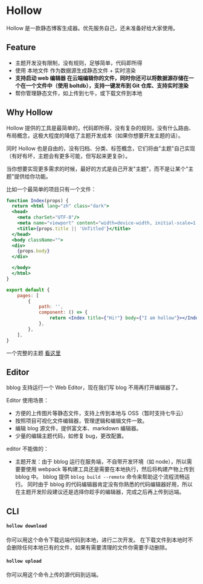 # Hollow

Hollow 是一款静态博客生成器。优先服务自己，还未准备好给大家使用。

## Feature

- 主题开发没有限制，没有规则，足够简单，代码即所得
- 使用 本地文件 作为数据源生成静态文件 + 实时渲染
- **支持启动 web 编辑器 在云端编辑你的文件，同时你还可以将数据源存储在一个在一个文件中（使用 boltdb），支持一键发布到 Git 仓库、支持实时渲染**
- 帮你管理静态文件，如上传到七牛，或下载文件到本地

## Why Hollow
Hollow 提供的工具是最简单的，代码即所得，没有复杂的规则，没有什么路由、布局概念，这极大程度的降低了主题开发成本（如果你想要开发主题的话）。

同时 Hollow 也是自由的，没有归档、分类、标签概念，它们将由"主题"自己实现（有好有坏，主题会有更多可能，但写起来更复杂）。

当你想要实现更多需求的时候，最好的方式是自己开发"主题"，而不是让某个"主题"提供给你功能。

比如一个最简单的项目只有一个文件：
```jsx
function Index(props) {
  return <html lang="zh" class="dark">
  <head>
    <meta charSet="UTF-8"/>
    <meta name="viewport" content="width=device-width, initial-scale=1.0" />
    <title>{props.title || 'UnTitled'}</title>
  </head>
  <body className="">
  <div>
    {props.body}
  </div>

  </body>
  </html>
}

export default {
    pages: [
        {
            path: '',
            component: () => {
                return <Index title={"Hi!"} body={"I am hollow"}></Index>
            },
        },
    ],
}
```

一个完整的主题 [看这里](./workspace/theme/dark)

## Editor

bblog 支持运行一个 Web Editor，现在我们写 blog 不用再打开编辑器了。

Editor 使用场景：

- 方便的上传图片等静态文件，支持上传到本地与 OSS（暂时支持七牛云）
- 按照项目可视化文件编辑器，管理逻辑和编辑文件一致。
- 编辑 blog 源文件，提供富文本、markdown 编辑器。
- 少量的编辑主题代码，如修复 bug，更改配置。

editor 不能做的：

- 主题开发：由于 bblog 运行在服务端，不自带开发环境（如 node），所以需要要使用 webpack 等构建工具还是需要在本地执行，然后将构建产物上传到 bblog 中。
  bblog 提供 `bblog build --remote` 命令来帮助这个流程流畅运行。
  同时由于 bblog 的代码编辑器肯定没有你熟悉的代码编辑器好用，所以在主题开发阶段建议还是选择你趁手的编辑器，完成之后再上传到远端。

## CLI

#### `hollow download`

你可以用这个命令下载远端代码到本地，进行二次开发。
在下载文件到本地时不会删除任何本地已有的文件，如果有需要清理的文件你需要手动删除。

#### `hollow upload`

你可以用这个命令上传的源代码到远端。
